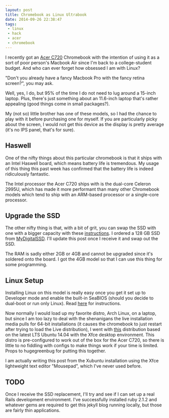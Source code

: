 ```yaml
---
layout: post
title: Chromebook as Linux Ultrabook
date: 2014-09-26 22:38:47
tags:
 - linux
 - hack
 - acer
 - chromebook
---
```


I recently got an [Acer C720](http://us.acer.com/ac/en/US/content/series/c720) Chromebook with the intention of using it as a sort of poor person's Macbook Air since I'm back to a college-student budget. And who can ever forget how obsessed I am with Linux?

"Don't you already have a fancy Macbook Pro with the fancy retina screen?", you may ask.

Well, yes, I do, but 95% of the time I do not need to lug around a 15-inch laptop. Plus, there's just something about an 11.6-inch laptop that's rather appealing (good things come in small packages?). 

My (not so) little brother has one of these models, so I had the chance to play with it before purchasing one for myself. If you are particularly picky about the screen, I would not get this device as the display is pretty average (it's no IPS panel, that's for sure).

## Haswell

One of the nifty things about this particular chromebook is that it ships with an Intel Haswell board, which means battery life is tremendous. My usage of this thing this past week has confirmed that the battery life is indeed ridiculously fantastic. 

The Intel processor the Acer C720 ships with is the dual-core Celeron 2995U, which has made it more performant than many other Chromebook models which tend to ship with an ARM-based processor or a single-core processor.

## Upgrade the SSD

The other nifty thing is that, with a bit of grit, you can swap the SSD with one with a bigger capacity with these [instructions](http://www.androidcentral.com/how-upgrade-ssd-your-acer-c720-chromebook). I ordered a 128 GB SSD from [MyDigitalSSD](http://www.amazon.com/MyDigitalSSD-Super-Cache-Solid-State/dp/B00EZ2E8NO/ref=sr_1_1/181-5627223-1975448?ie=UTF8&qid=1411791213&sr=8-1&keywords=MyDigitalSSD+SuperCache+2+SSD). I'll update this post once I receive it and swap out the SSD.

The RAM is sadly either 2GB or 4GB and cannot be upgraded since it's soldered onto the board. I got the 4GB model so that I can use this thing for some programming.

## Linux Setup

Installing Linux on this model is really easy once you get it set up to Developer mode and enable the built-in SeaBIOS (should you decide to dual-boot or run only Linux). Read [here](http://www.chromium.org/chromium-os/developer-information-for-chrome-os-devices/acer-c720-chromebook) for instructions.

Now normally I would load up my favorite distro, Arch Linux, on a laptop, but since I am too lazy to deal with the shenanigans the live installation media pulls for 64-bit installations (it causes the chromebook to just restart after trying to load the Live distribution), I went with [this](https://www.distroshare.com/distros/get/14/) distribution based on the latest LTS Ubuntu 14.04 with the Xfce desktop environment. This distro is pre-configured to work out of the box for the Acer C720, so there is little to no fiddling with configs to make things work if your time is limited. Props to hugegreenbug for putting this together. 

I am actually writing this post from the Xubuntu installation using the Xfce lightweight text editor "Mousepad", which I've never used before. 

## TODO

Once I receive the SSD replacement, I'll try and see if I can set up a real Rails development environment. I've successfully installed ruby 2.1.2 and whatever gems are required to get this jekyll blog running locally, but those are fairly thin applications.